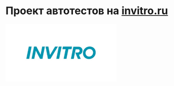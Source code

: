# Проект автотестов на [invitro.ru](https://www.invitro.ru/)

<img align="center" src="https://github.com/ioomoon/InvitroUiTests/blob/main/readme/invitro.jpg" width="300">
